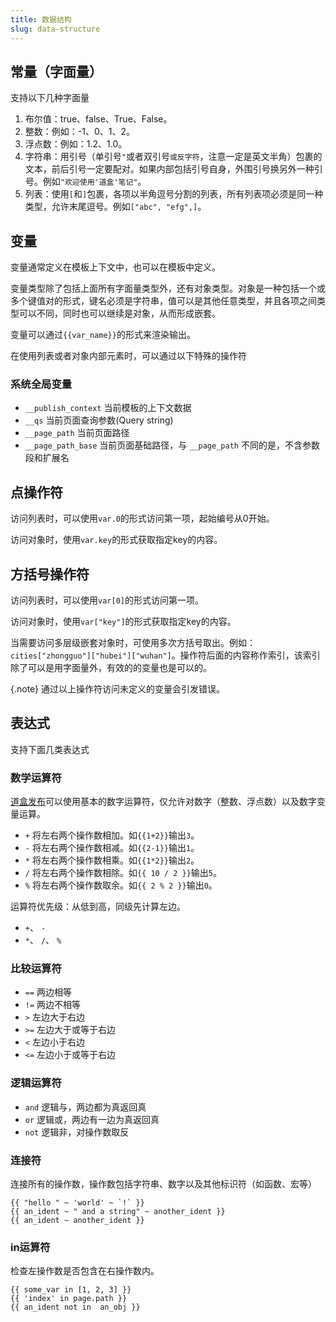 ```yaml
---
title: 数据结构
slug: data-structure
---
```



## 常量（字面量）

支持以下几种字面量

1. 布尔值：true、false、True、False。
1. 整数：例如：-1、0、1、2。
1. 浮点数：例如：1.2、1.0。
1. 字符串：用引号（单引号`"`或者双引号```或反字符```，注意一定是英文半角）包裹的文本，前后引号一定要配对。如果内部包括引号自身，外围引号换另外一种引号。例如`"欢迎使用'道盒'笔记"`。
1. 列表：使用`[`和`]`包裹，各项以半角逗号分割的列表，所有列表项必须是同一种类型，允许末尾逗号。例如`["abc", "efg",]`。

## 变量

变量通常定义在模板上下文中，也可以在模板中定义。

变量类型除了包括上面所有字面量类型外，还有对象类型。对象是一种包括一个或多个键值对的形式，键名必须是字符串，值可以是其他任意类型，并且各项之间类型可以不同，同时也可以继续是对象，从而形成嵌套。

变量可以通过`{{var_name}}`的形式来渲染输出。

在使用列表或者对象内部元素时，可以通过以下特殊的操作符

### 系统全局变量

- `__publish_context` 当前模板的上下文数据
- `__qs` 当前页面查询参数(Query string)
- `__page_path` 当前页面路径
- `__page_path_base` 当前页面基础路径，与 `__page_path` 不同的是，不含参数段和扩展名

## 点操作符

访问列表时，可以使用`var.0`的形式访问第一项，起始编号从0开始。

访问对象时，使用`var.key`的形式获取指定key的内容。

## 方括号操作符

访问列表时，可以使用`var[0]`的形式访问第一项。

访问对象时，使用`var["key"]`的形式获取指定key的内容。

当需要访问多层级嵌套对象时，可使用多次方括号取出。例如：`cities["zhongguo"]["hubei"]["wuhan"]`。操作符后面的内容称作索引，该索引除了可以是用字面量外，有效的的变量也是可以的。

{.note}
通过以上操作符访问未定义的变量会引发错误。

## 表达式

支持下面几类表达式

### 数学运算符

[道盒发布](https://publish.daobox.cn)可以使用基本的数字运算符，仅允许对数字（整数、浮点数）以及数字变量运算。

* `+` 将左右两个操作数相加。如`{{1+2}}`输出`3`。
* `-` 将左右两个操作数相减。如`{{2-1}}`输出`1`。
* `*` 将左右两个操作数相乘。如`{{1*2}}`输出`2`。
* `/` 将左右两个操作数相除。如`{{ 10 / 2 }}`输出`5`。
* `%` 将左右两个操作数取余。如`{{ 2 % 2 }}`输出`0`。

运算符优先级：从低到高，同级先计算左边。

* `+`、 `-`
* `*`、 `/`、 `%`

### 比较运算符

* `==` 两边相等
* `!=` 两边不相等
* `>`  左边大于右边
* `>=` 左边大于或等于右边
* `<` 左边小于右边
* `<=` 左边小于或等于右边

### 逻辑运算符

* `and` 逻辑与，两边都为真返回真
* `or` 逻辑或，两边有一边为真返回真
* `not` 逻辑非，对操作数取反

### 连接符

连接所有的操作数，操作数包括字符串、数字以及其他标识符（如函数、宏等）

```jinja2
{{ "hello " ~ 'world' ~ `!` }}
{{ an_ident ~ " and a string" ~ another_ident }}
{{ an_ident ~ another_ident }}
```

### in运算符

检查左操作数是否包含在右操作数内。

```jinja2
{{ some_var in [1, 2, 3] }}
{{ 'index' in page.path }}
{{ an_ident not in  an_obj }}
```





